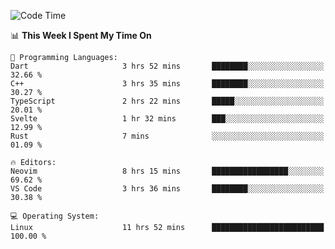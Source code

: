 <!-- [![Top Langs](https://github-readme-stats.vercel.app/api/top-langs/?username=gagahsyuja&theme=dracula&hide_border=true&border_radius=7)](https://github.com/anuraghazra/github-readme-stats) -->

<!--START_SECTION:waka-->
![Code Time](http://img.shields.io/badge/Code%20Time-723%20hrs%2048%20mins-blue)

📊 **This Week I Spent My Time On** 

```text
💬 Programming Languages: 
Dart                     3 hrs 52 mins       ████████░░░░░░░░░░░░░░░░░   32.66 % 
C++                      3 hrs 35 mins       ████████░░░░░░░░░░░░░░░░░   30.27 % 
TypeScript               2 hrs 22 mins       █████░░░░░░░░░░░░░░░░░░░░   20.01 % 
Svelte                   1 hr 32 mins        ███░░░░░░░░░░░░░░░░░░░░░░   12.99 % 
Rust                     7 mins              ░░░░░░░░░░░░░░░░░░░░░░░░░   01.09 % 

🔥 Editors: 
Neovim                   8 hrs 15 mins       █████████████████░░░░░░░░   69.62 % 
VS Code                  3 hrs 36 mins       ████████░░░░░░░░░░░░░░░░░   30.38 % 

💻 Operating System: 
Linux                    11 hrs 52 mins      █████████████████████████   100.00 % 
```


<!--END_SECTION:waka-->
